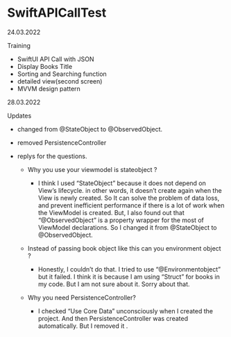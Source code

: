 # SwiftAPICallTest

24.03.2022

Training 

* SwiftUI API Call with JSON
* Display Books Title
* Sorting and Searching function
* detailed view(second screen)
* MVVM design pattern

28.03.2022

Updates

* changed from @StateObject to @ObservedObject.
* removed PersistenceController

* replys for the questions.

  * Why you use your viewmodel is stateobject ?
    * I think I used “StateObject” because it does not depend on View’s lifecycle. in other words, it doesn’t create again when the View is newly created. 
So It can solve the problem of data loss, and prevent inefficient performance if there is a lot of work when the ViewModel is created. 
But, I also found out that “@ObservedObject” is a property wrapper for the most of ViewModel declarations. So I changed it from @StateObject to @ObservedObject.

  * Instead of passing book object like this can you environment object ? 
    * Honestly, I couldn’t do that. I tried to use “@Environmentobject” but it failed. I think it is because I am using “Struct” for books in my code. But I am not sure about it. Sorry about that.

  * Why you need PersistenceController?
    * I checked “Use Core Data” unconsciously when I created the project. And then PersistenceController was created automatically. But I removed it .
